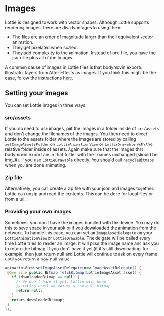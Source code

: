 # Images

Lottie is designed to work with vector shapes. Although Lottie supports rendering images, there are disadvantages to using them:
* The files are an order of magnitude larger than their equivalent vector animation.
* They get pixelated when scaled.
* They add complexity to the animation. Instead of one file, you have the json file plus all of the images.

A common cause of images in Lottie files is that bodymovin exports Illustrator layers from After Effects as images. If you think this might be the case, follow the instructions [here](/after-effects/artwork-to-lottie-walkthrough.md).

## Setting your images
You can set Lottie images in three ways:
### src/assets
If you do need to use images, put the images in a folder inside of `src/assets` and don't change the filenames of the images. You then need to direct Lottie to the assets folder where the images are stored by calling `setImageAssetsFolder` on `LottieAnimationView` or
`LottieDrawable` with the relative folder inside of assets. Again,make sure that the images that
bodymovin export are in that folder with their names unchanged (should be img_#).
If you use `LottieDrawable` directly.
You should call `recycleBitmaps` when you are done animating.
### Zip file
Alternatively, you can create a zip file with your json and images together. Lottie can unzip and read the contents. This can be done for local files or from a url.
### Providing your own images
Sometimes, you don't have the images bundled with the device. You may do this to save space in your apk or if you downloaded the animation from the network. To handle this case, you can set an `ImageAssetDelegate` on your `LottieAnimationView` or `LottieDrawable`. The delgate will be called every time Lottie tries to render an image. It will pass the image name and ask you to return the bitmap. If you don't have it yet (if it's still downloading, for example) then just return null and Lottie will continue to ask on every frame until you return a non-null value.

 ```java
animationView.setImageAssetDelegate(new ImageAssetDelegate() {
  @Override public Bitmap fetchBitmap(LottieImageAsset asset) {
    if (downloadedBitmap == null) {
      // We don't have it yet. Lottie will keep
      // asking until we return a non-null bitmap.
      return null;
    }
    return downloadedBitmap;
  }
});
```